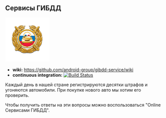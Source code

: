 ## Cервисы ГИБДД

![logo](https://github.com/android-group/gibdd-service/blob/master/app/src/main/res/drawable/logo.png?raw=true)

- **wiki:** https://github.com/android-group/gibdd-service/wiki
- **continuous integration:** [![Build Status](https://travis-ci.org/android-group/gibdd-service.svg?branch=master)](https://travis-ci.org/android-group/gibdd-service)


Каждый день в нашей стране регистрируются десятки штрафов и угоняются автомобили.
При покупке нового авто мы хотим его проверить.

Чтобы получить ответы на эти вопросы можно воспользоваться "Online Сервисами ГИБДД".
